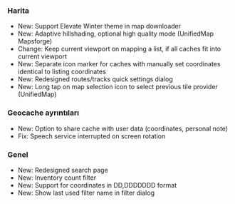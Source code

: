 ### Harita
- New: Support Elevate Winter theme in map downloader
- New: Adaptive hillshading, optional high quality mode (UnifiedMap Mapsforge)
- Change: Keep current viewport on mapping a list, if all caches fit into current viewport
- New: Separate icon marker for caches with manually set coordinates identical to listing coordinates
- New: Redesigned routes/tracks quick settings dialog
- New: Long tap on map selection icon to select previous tile provider (UnifiedMap)

### Geocache ayrıntıları
- New: Option to share cache with user data (coordinates, personal note)
- Fix: Speech service interrupted on screen rotation

### Genel
- New: Redesigned search page
- New: Inventory count filter
- New: Support for coordinates in DD,DDDDDDD format
- New: Show last used filter name in filter dialog
